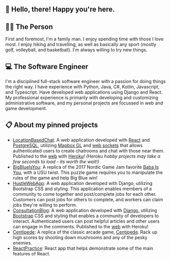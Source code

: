 ## 👋 Hello, there! Happy you're here.

## 🚶‍♂️ The Person

First and foremost, I'm a family man. I enjoy spending time with those I love most. I enjoy hiking and travelling, as well as basically any sport (mostly golf, volleyball, and basketball). I'm always willing to try new things.

## 💻 The Software Engineer

I'm a disciplined full-stack software engineer with a passion for doing things the right way. I have experience with Python, Java, C#, Kotlin, Javascript, and Typescript. Have developed web applications using Django and React. My professional experience is primarily with developing and customizing administrative software, and my personal projects are focussed in web and game development.

## 📋 About my pinned projects
 - [LocationBasedChat](https://github.com/hagen-larsen-hl/LocationBasedChat): A web application developed with [React](https://reactjs.org/) and [PostgreSQL](https://www.postgresql.org/), utilizing [Mapbox GL](https://www.mapbox.com/) and [web sockets](https://www.npmjs.com/package/@nestjs/websockets) that allows authenticated users to create chatrooms and chat with those near them. Published to the [web](https://hagenlarsenlocationchat.herokuapp.com/) with [Heroku](https://www.heroku.com/home)! *(Heroku hobby projects may take a few seconds to load - its worth the wait!)*
 - [BigBlueIsYou](https://github.com/hagen-larsen-hl/BigBlueIsYou): A replica of the 2017 Nordic Game Jam favorite [Baba Is You](https://hempuli.com/baba/), with a USU twist. This puzzle game requires you to manipulate the rules of the game and help Big Blue win!
 - [HustleWebApp](https://github.com/hagen-larsen-hl/HustleWebApp): A web application developed with Django, utilizing Bootstrap CSS and styling. This application enables members of a community to come together and post/complete jobs for each other. Customers can post jobs for others to complete, and workers can claim jobs they're willing to perform. 
 - [ConsultationBlog](https://github.com/hagen-larsen-hl/ConsultationBlog): A web application developed with [Django](https://www.djangoproject.com/), utilizing [Bootstrap](https://getbootstrap.com/) CSS and styling that enables a community of developers to interact. Authenticated users can post helpful articles and other users can engage in the comments. Published to the [web](https://consultationblog.herokuapp.com/) with Heroku!
 - [Centipede](https://github.com/hagen-larsen-hl/Centipede): A replica of the classic arcade game, [Centipede](https://en.wikipedia.org/wiki/Centipede_(video_game)). Rack up high scores by shooting down mushrooms and any of the pesky enemies.
 - [ReactPractice](https://github.com/hagen-larsen-hl/ReactPractice): React app that helps demonstrate some of the main features of React.
